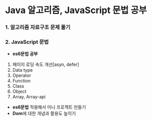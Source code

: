 # Java 알고리즘, JavaScript 문법 공부   
    
### 1. 알고리즘 자료구조 문제 풀기    
    
### 2. JavaScript 문법  
* **es6문법 공부**
1. 페이지 로딩 속도 개선[asyn, defer]
2. Data type
3. Operator
4. Function
5. Class
6. Object
7. Array, Array-api

* **es6문법** 적용해서 미니 프로젝트 만들기
* **Dom**에 대한 개념과 활용도 높이기

